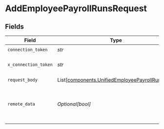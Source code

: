 # AddEmployeePayrollRunsRequest


## Fields

| Field                                                                                                        | Type                                                                                                         | Required                                                                                                     | Description                                                                                                  |
| ------------------------------------------------------------------------------------------------------------ | ------------------------------------------------------------------------------------------------------------ | ------------------------------------------------------------------------------------------------------------ | ------------------------------------------------------------------------------------------------------------ |
| `connection_token`                                                                                           | *str*                                                                                                        | :heavy_check_mark:                                                                                           | N/A                                                                                                          |
| `x_connection_token`                                                                                         | *str*                                                                                                        | :heavy_check_mark:                                                                                           | The connection token                                                                                         |
| `request_body`                                                                                               | List[[components.UnifiedEmployeePayrollRunInput](../../models/components/unifiedemployeepayrollruninput.md)] | :heavy_check_mark:                                                                                           | N/A                                                                                                          |
| `remote_data`                                                                                                | *Optional[bool]*                                                                                             | :heavy_minus_sign:                                                                                           | Set to true to include data from the original Hris software.                                                 |